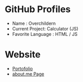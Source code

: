 # GitHub Profiles
- Name : Overchildern
- Current Project: Calculator (JS)
- Favorite Language : HTML / JS

# Website
- [Portofolio](https://abt-ovchild.ddns.net)
- [about.me Page](https://about.me/ovchildd)

